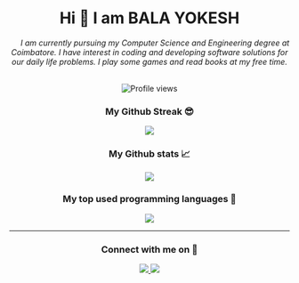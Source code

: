 <div align="center">
  <h1>
    Hi 👋 I am BALA YOKESH
  </h1>
  <i>
    &nbsp;&nbsp;&nbsp;&nbsp;&nbsp;I am currently pursuing my Computer Science and Engineering degree at Coimbatore.  I have interest in coding and developing software solutions for our daily life problems.  I play some games and read books at my free time.
  </i>
</div>

<br />

<p align='center'>
  <img src='https://komarev.com/ghpvc/?username=your-github-balayokesh&color=brightgreen' alt='Profile views' align='center' />
</p>

<h3 align='center'>My Github Streak 😎</h3>
<p align='center'>
  <img src='https://github-readme-streak-stats.herokuapp.com/?user=balayokesh&theme=dracula' align='center' />
</p>

<h3 align='center'>My Github stats 📈</h3>
<p align='center'>
  <img src='https://github-readme-stats.vercel.app/api?username=balayokesh&hide=stars&count_private=true&show_icons=true&theme=dracula' align='center' />
</p>

<h3 align='center'>My top used programming languages 🥇</h3>
<p align='center'>
  <img src='https://github-readme-stats.vercel.app/api/top-langs/?username=balayokesh&theme=dracula' />
</p>

<hr />

<h3 align='center'>Connect with me on 🤝</h3>
<p align='center'>
  <a href='https://linkedin.com/in/balayokeshmani'>
    <img src="https://img.shields.io/badge/LinkedIn-0077B5?style=for-the-badge&logo=linkedin&logoColor=white">
  </a>
  <a href='https://twitter.com/balayokeshmani'>
    <img src="https://img.shields.io/badge/Twitter-0077B5?style=for-the-badge&logo=twitter&logoColor=white">
  </a>
</p>
